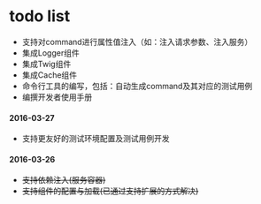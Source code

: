 # todo list

* 支持对command进行属性值注入（如：注入请求参数、注入服务）
* 集成Logger组件
* 集成Twig组件
* 集成Cache组件
* 命令行工具的编写，包括：自动生成command及其对应的测试用例
* 编撰开发者使用手册

#### 2016-03-27

* 支持更友好的测试环境配置及测试用例开发

#### 2016-03-26

* ~~支持依赖注入(服务容器)~~
* ~~支持组件的配置与加载(已通过支持扩展的方式解决)~~